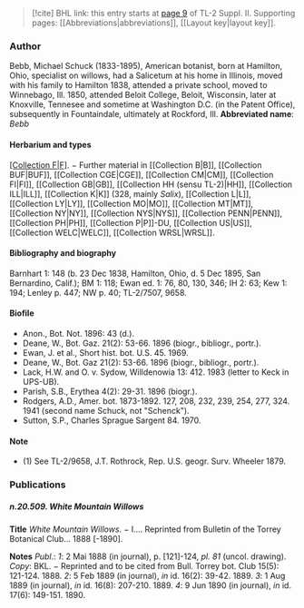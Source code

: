 > [!cite] BHL link: this entry starts at [page 9](https://www.biodiversitylibrary.org/page/33265206) of TL-2 Suppl. II.
> Supporting pages: [[Abbreviations|abbreviations]], [[Layout key|layout key]].

### Author

Bebb, Michael Schuck (1833-1895), American botanist, born at Hamilton, Ohio, specialist on willows, had a Salicetum at his home in Illinois, moved with his family to Hamilton 1838, attended a private school, moved to Winnebago, Ill. 1850, attended Beloit College, Beloit, Wisconsin, later at Knoxville, Tennesee and sometime at Washington D.C. (in the Patent Office), subsequently in Fountaindale, ultimately at Rockford, Ill. 
**Abbreviated name**: *Bebb*

#### Herbarium and types

[[Collection F|F]](3014). − Further material in [[Collection B|B]], [[Collection BUF|BUF]], [[Collection CGE|CGE]], [[Collection CM|CM]], [[Collection FI|FI]], [[Collection GB|GB]], [[Collection HH (sensu TL-2)|HH]], [[Collection ILL|ILL]], [[Collection K|K]] (328, mainly *Salix*), [[Collection L|L]], [[Collection LY|LY]], [[Collection MO|MO]], [[Collection MT|MT]], [[Collection NY|NY]], [[Collection NYS|NYS]], [[Collection PENN|PENN]], [[Collection PH|PH]], [[Collection P|P]]-DU, [[Collection US|US]], [[Collection WELC|WELC]], [[Collection WRSL|WRSL]].

#### Bibliography and biography

Barnhart 1: 148 (b. 23 Dec 1838, Hamilton, Ohio, d. 5 Dec 1895, San Bernardino, Calif.); BM 1: 118; Ewan ed. 1: 76, 80, 130, 346; IH 2: 63; Kew 1: 194; Lenley p. 447; NW p. 40; TL-2/7507, 9658.

#### Biofile

- Anon., Bot. Not. 1896: 43 (d.).
- Deane, W., Bot. Gaz. 21(2): 53-66. 1896 (biogr., bibliogr., portr.).
- Ewan, J. et al., Short hist. bot. U.S. 45. 1969.
- Deane, W., Bot. Gaz 21(2): 53-66. 1896 (biogr., bibliogr., portr.).
- Lack, H.W. and O. v. Sydow, Willdenowia 13: 412. 1983 (letter to Keck in UPS-UB).
- Parish, S.B., Erythea 4(2): 29-31. 1896 (biogr.).
- Rodgers, A.D., Amer. bot. 1873-1892. 127, 208, 232, 239, 254, 277, 324. 1941 (second name Schuck, not "Schenck").
- Sutton, S.P., Charles Sprague Sargent 84. 1970.

#### Note

- (1) See TL-2/9658, J.T. Rothrock, Rep. U.S. geogr. Surv. Wheeler 1879.

### Publications

##### n.20.509. White Mountain Willows

**Title**
*White Mountain Willows*. − I.... Reprinted from Bulletin of the Torrey Botanical Club... 1888 \[-1890\].

**Notes**
*Publ*.: *1*: 2 Mai 1888 (in journal), p. \[121\]-124, *pl. 81* (uncol. drawing). *Copy*: BKL. − Reprinted and to be cited from Bull. Torrey bot. Club 15(5): 121-124. 1888.
*2*: 5 Feb 1889 (in journal), *in* id. 16(2): 39-42. 1889.
*3*: 1 Aug 1889 (in journal), *in* id. 16(8): 207-210. 1889.
*4*: 9 Jun 1890 (in journal), *in* id. 17(6): 149-151. 1890.

